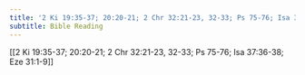 ```yaml
---
title: '2 Ki 19:35-37; 20:20-21; 2 Chr 32:21-23, 32-33; Ps 75-76; Isa 37:36-38; Eze 31:1-9'
subtitle: Bible Reading
---
```


[[2 Ki 19:35-37; 20:20-21; 2 Chr 32:21-23, 32-33; Ps 75-76; Isa 37:36-38; Eze 31:1-9]]
